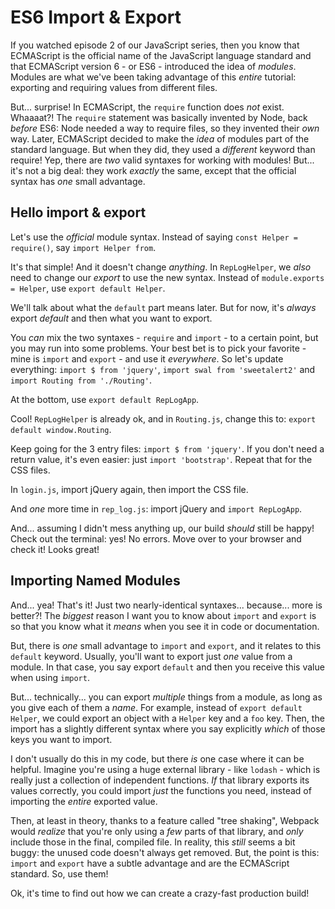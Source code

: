 # ES6 Import & Export

If you watched episode 2 of our JavaScript series, then you know that ECMAScript is
the official name of the JavaScript language standard and that ECMAScript version
6 - or ES6 - introduced the idea of *modules*. Modules are what we've been taking
advantage of this *entire* tutorial: exporting and requiring values from different
files.

But... surprise! In ECMAScript, the `require` function does *not* exist. Whaaaat?!
The `require` statement was basically invented by Node, back *before* ES6: Node
needed a way to require files, so they invented their *own* way. Later, ECMAScript
decided to make the *idea* of modules part of the standard language. But when they
did, they used a *different* keyword than require! Yep, there are *two* valid syntaxes
for working with modules! But... it's not a big deal: they work *exactly* the same,
except that the official syntax has *one* small advantage.

## Hello import & export

Let's use the *official* module syntax. Instead of saying
`const Helper = require()`, say `import Helper from`.

It's that simple! And it doesn't change *anything*. In `RepLogHelper`, we *also*
need to change our *export* to use the new syntax. Instead of
`module.exports = Helper`, use `export default Helper`.

We'll talk about what the `default` part means later. But for now, it's *always*
export *default* and then what you want to export.

You *can* mix the two syntaxes - `require` and `import` - to a certain point, but
you may run into some problems. Your best bet is to pick your favorite - mine is
`import` and `export` - and use it *everywhere*. So let's update everything:
`import $ from 'jquery'`, `import swal from 'sweetalert2'` and
`import Routing from './Routing'`.

At the bottom, use `export default RepLogApp`.

Cool! `RepLogHelper` is already ok, and in `Routing.js`, change this to:
`export default window.Routing`.

Keep going for the 3 entry files: `import $ from 'jquery'`. If you don't need a
return value, it's even easier: just `import 'bootstrap'`. Repeat that for the CSS
files.

In `login.js`, import jQuery again, then import the CSS file.

And *one* more time in `rep_log.js`: import jQuery and `import RepLogApp`.

And... assuming I didn't mess anything up, our build *should* still be happy! Check
out the terminal: yes! No errors. Move over to your browser and check it! Looks great!

## Importing Named Modules

And... yea! That's it! Just two nearly-identical syntaxes... because... more is
better?! The *biggest* reason I want you to know about `import` and `export` is so
that you know what it *means* when you see it in code or documentation.

But, there is *one* small advantage to `import` and `export`, and it relates
to this `default` keyword. Usually, you'll want to export just *one* value from a
module. In that case, you say export `default` and then you receive this value when
using `import`.

But... technically... you can export *multiple* things from a module, as long as
you give each of them a *name*. For example, instead of `export default Helper`,
we could export an object with a `Helper` key and a `foo` key. Then, the import
has a slightly different syntax where you say explicitly *which* of those keys
you want to import.

I don't usually do this in my code, but there *is* one case where it can be helpful.
Imagine you're using a huge external library - like `lodash` - which is really just
a collection of independent functions. *If* that library exports its values correctly,
you could import *just* the functions you need, instead of importing the *entire*
exported value.

Then, at least in theory, thanks to a feature called "tree shaking", Webpack would
*realize* that you're only using a *few* parts of that library, and *only* include
those in the final, compiled file. In reality, this *still* seems a bit buggy: the
unused code doesn't always get removed. But, the point is this: `import` and `export`
have a subtle advantage and are the ECMAScript standard. So, use them!

Ok, it's time to find out how we can create a crazy-fast production build!
